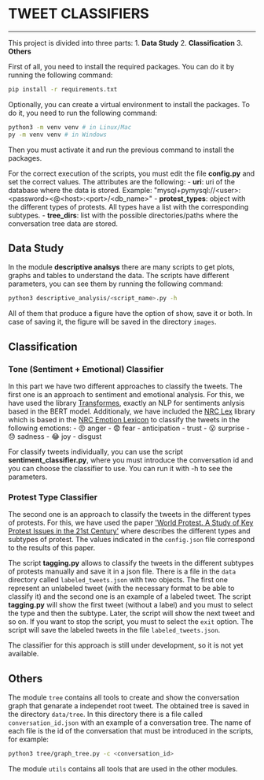 # TWEET CLASSIFIERS

---

This project is divided into three parts:
    1. **Data Study**
    2. **Classification**
    3. **Others**

First of all, you need to install the required packages. You can do it by running the following command:

```bash
pip install -r requirements.txt
```

Optionally, you can create a virtual environment to install the packages. To do it, you need to run the following command:

```bash
python3 -m venv venv # in Linux/Mac
py -m venv venv # in Windows
```

Then you must activate it and run the previous command to install the packages.

For the correct execution of the scripts, you must edit the file **config.py** and set the correct values. The attributes are the following:
    - **uri**: uri of the database where the data is stored. Example: "mysql+pymysql://\<user>:\<password><@\<host>:\<port>/<db_name>"
    - **protest_types**: object with the different types of protests. All types have a list with the corresponding subtypes.
    - **tree_dirs**: list with the possible directories/paths where the conversation tree data are stored.

## Data Study

In the module **descriptive analsys** there are many scripts to get plots, graphs and tables to understand the data. The scripts have different parameters, you can see them by running the following command:

```bash
python3 descriptive_analysis/<script_name>.py -h
```

All of them that produce a figure have the option of show, save it or both. In case of saving it, the figure will be saved in the directory `images`.

## Classification

### Tone (Sentiment + Emotional) Classifier

In this part we have two different approaches to classify the tweets. The first one is an approach to sentiment and emotional analysis. For this, we have used the library [Transformes](https://huggingface.co/nlptown/bert-base-multilingual-uncased-sentiment), exactly an NLP for sentiments anlysis based in the BERT model. Additionaly, we have included the [NRC Lex](https://pypi.org/project/NRCLex/) library which is based in the [NRC Emotion Lexicon](https://saifmohammad.com/WebPages/NRC-Emotion-Lexicon.htm) to classify the tweets in the following emotions:
    - :angry: anger
    - :fearful: fear
    - anticipation
    - trust
    - :open_mouth: surprise
    - :sweat: sadness
    - :joy: joy
    - disgust
    
For classify tweets individually, you can use the script **sentiment_classifier.py**, where you must introduce the conversation id and you can choose the classifier to use. You can run it with -h to see the parameters.

### Protest Type Classifier

The second one is an approach to classify the tweets in the different types of protests. For this, we have used the paper ['World Protest. A Study of Key Protest Issues in the 21st Century'](https://library.fes.de/pdf-files/bueros/usa/19020.pdf) where describes the different types and subtypes of protest. The values indicated in the `config.json` file correspond to the results of this paper.

The script **tagging.py** allows to classify the tweets in the different subtypes of protests manually and save it in a json file. There is a file in the `data` directory called `labeled_tweets.json` with two objects. The first one represent an unlabeled tweet (with the necessary format to be able to classify it) and the second one is an example of a labeled tweet. The script **tagging.py** will show the first tweet (without a label) and you must to select the type and then the subtype. Later, the script will show the next tweet and so on. If you want to stop the script, you must to select the `exit` option. The script will save the labeled tweets in the file `labeled_tweets.json`.

The classifier for this approach is still under development, so it is not yet available.

## Others

The module `tree` contains all tools to create and show the conversation graph that genarate a independet root tweet. The obtained tree is saved in the directory `data/tree`. In this directory there is a file called `conversation_id.json` with an example of a conversation tree. The name of each file is the id of the conversation that must be introduced in the scripts, for example:

```bash
python3 tree/graph_tree.py -c <conversation_id>
```

The module `utils` contains all tools that are used in the other modules.
